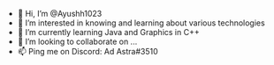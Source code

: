 - 👋 Hi, I’m @Ayushh1023
- 👀 I’m interested in knowing and learning about various technologies
- 🌱 I’m currently learning Java and Graphics in C++
- 💞️ I’m looking to collaborate on ...
- 📫 Ping me on Discord: Ad Astra#3510
<!---
Ayushh1023/Ayushh1023 is a ✨ special ✨ repository because its `README.md` (this file) appears on your GitHub profile.
You can click the Preview link to take a look at your changes.
--->

